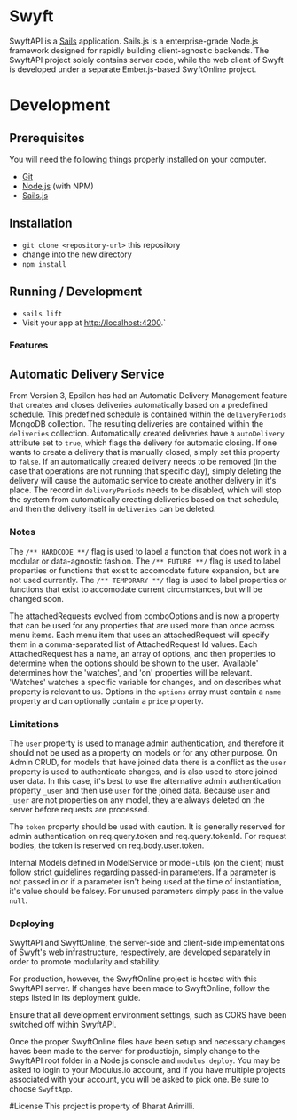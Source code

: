 # Swyft

SwyftAPI is a [Sails](http://sailsjs.org) application. Sails.js is a enterprise-grade Node.js framework designed for rapidly building client-agnostic backends. The SwyftAPI project solely contains server code, while the web client of Swyft is developed under a separate Ember.js-based SwyftOnline project.

# Development

## Prerequisites

You will need the following things properly installed on your computer.

* [Git](http://git-scm.com/)
* [Node.js](http://nodejs.org/) (with NPM)
* [Sails.js](http://sailsjs.org/)
## Installation

* `git clone <repository-url>` this repository
* change into the new directory
* `npm install`

## Running / Development

* `sails lift`
* Visit your app at [http://localhost:4200](http://localhost:4200).`

### Features

## Automatic Delivery Service
From Version 3, Epsilon has had an Automatic Delivery Management feature that creates and closes deliveries automatically based on a predefined schedule. This predefined schedule is contained within the `deliveryPeriods` MongoDB collection. The resulting deliveries are contained within the `deliveries` collection. Automatically created deliveries have a `autoDelivery` attribute set to `true`, which flags the delivery for automatic closing. If one wants to create a delivery that is manually closed, simply set this property to `false`. If an automatically created delivery needs to be removed (in the case that operations are not running that specific day), simply deleting the delivery will cause the automatic service to create another delivery in it's place. The record in `deliveryPeriods` needs to be disabled, which will stop the system from automatically creating deliveries based on that schedule, and then the delivery itself in `deliveries` can be deleted. 

### Notes
The `/** HARDCODE **/` flag is used to label a function that does not work in a modular or data-agnostic fashion. 
The `/** FUTURE **/` flag is used to label properties or functions that exist to accomodate future expansion, but are not used currently.
The `/** TEMPORARY **/` flag is used to label properties or functions that exist to accomodate current circumstances, but will be changed soon.

The attachedRequests evolved from comboOptions and is now a property that can be used for any properties that are used more than once across menu items. Each menu item that uses an attachedRequest will specify them in a comma-separated list of AttachedRequest Id values. Each AttachedRequest has a name, an array of options, and then properties to determine when the options should be shown to the user. 'Available' determines how the 'watches', and 'on' properties will be relevant. 'Watches' watches a specific variable for changes, and on describes what property is relevant to us. Options in the `options` array must contain a `name` property and can optionally contain a `price` property.

### Limitations
The `user` property is used to manage admin authentication, and therefore it should not be used as a property on models or for any other purpose. On Admin CRUD, for models that have joined data there is a conflict as the `user` property is used to authenticate changes, and is also used to store joined user data. In this case, it's best to use the alternative admin authentication property `_user` and then use `user` for the joined data. Because `user` and `_user` are not properties on any model, they are always deleted on the server before requests are processed.

The `token` property should be used with caution. It is generally reserved for admin authentication on req.query.token and req.query.tokenId. For request bodies, the token is reserved on req.body.user.token. 

Internal Models defined in ModelService or model-utils (on the client) must follow strict guidelines regarding passed-in parameters. If a parameter is not passed in or if a parameter isn't being used at the time of instantiation, it's value should be falsey. For unused parameters simply pass in the value `null`.
  
### Deploying

SwyftAPI and SwyftOnline, the server-side and client-side implementations of Swyft's web infrastructure, respectively, are developed separately in order to promote modularity and stability. 

For production, however, the SwyftOnline project is hosted with this SwyftAPI server. If changes have been made to SwyftOnline, follow the steps listed in its deployment guide.

Ensure that all development environment settings, such as CORS have been switched off within SwyftAPI.

Once the proper SwyftOnline files have been setup and necessary changes haves been made to the server for productiojn, simply change to the SwyftAPI root folder in a Node.js console and `modulus deploy`. You may be asked to login to your Modulus.io account, and if you have multiple projects associated with your account, you will be asked to pick one. Be sure to choose `SwyftApp`. 

#License
This project is property of Bharat Arimilli.




